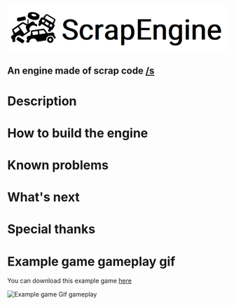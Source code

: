 ![Engine Logo](readme_images/logo.png)

## An engine made of scrap code [/s](https://www.urbandictionary.com/define.php?term=%2Fs)

# Description

# How to build the engine

# Known problems

# What's next

# Special thanks

# Example game gameplay gif

You can download this example game [here]()

![Example game Gif gameplay](readme_images/game_animation.gif)

